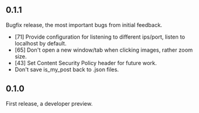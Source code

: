 0.1.1
-----

Bugfix release, the most important bugs from initial feedback.

* [71] Provide configuration for listening to different ips/port, listen to localhost by default.
* [65] Don't open a new window/tab when clicking images, rather zoom size.
* [43] Set Content Security Policy header for future work.
* Don't save is_my_post back to .json files.

0.1.0
-----

First release, a developer preview.
